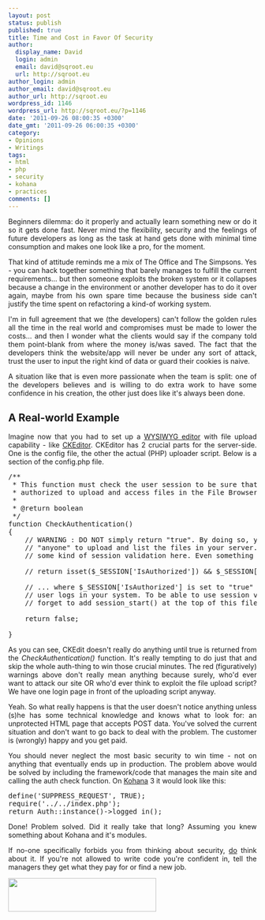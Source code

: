 ```yaml
---
layout: post
status: publish
published: true
title: Time and Cost in Favor Of Security
author:
  display_name: David
  login: admin
  email: david@sqroot.eu
  url: http://sqroot.eu
author_login: admin
author_email: david@sqroot.eu
author_url: http://sqroot.eu
wordpress_id: 1146
wordpress_url: http://sqroot.eu/?p=1146
date: '2011-09-26 08:00:35 +0300'
date_gmt: '2011-09-26 06:00:35 +0300'
category:
- Opinions
- Writings
tags:
- html
- php
- security
- kohana
- practices
comments: []
---
```

<p style="text-align: justify">Beginners dilemma: do it properly and actually learn something new or do it so it gets done fast. Never mind the flexibility, security and the feelings of future developers as long as the task at hand gets done with minimal time consumption and makes one look like a pro, for the moment.

<p style="text-align: justify">That kind of attitude reminds me a mix of The Office and The Simpsons. Yes - you can hack together something that barely manages to fulfill the current requirements... but then someone exploits the broken system or it collapses because a change in the environment or another developer has to do it over again, maybe from his own spare time because the business side can't justify the time spent on refactoring a kind-of working system.

<p style="text-align: justify">I'm in full agreement that we (the developers) can't follow the golden rules all the time in the real world and compromises must be made to lower the costs... and then I wonder what the clients would say if the company told them point-blank from where the money is/was saved. The fact that the developers think the website/app will never be under any sort of attack, trust the user to input the right kind of data or guard their cookies is naive.

<p style="text-align: justify">A situation like that is even more passionate when the team is split: one of the developers believes and is willing to do extra work to have some confidence in his creation, the other just does like it's always been done.

<h2 style="text-align: justify">A Real-world Example</h2>
<p style="text-align: justify">Imagine now that you had to set up a <a class="zem_slink" title="WYSIWYG" href="http://en.wikipedia.org/wiki/WYSIWYG" rel="wikipedia">WYSIWYG editor</a> with file upload capability - like <a class="zem_slink" title="CKEditor" href="http://en.wikipedia.org/wiki/CKEditor" rel="wikipedia">CKEditor</a>. CKEditor has 2 crucial parts for the server-side. One is the config file, the other the actual (PHP) uploader script. Below is a section of the config.php file.

<pre>/**
 * This function must check the user session to be sure that he/she is
 * authorized to upload and access files in the File Browser.
 *
 * @return boolean
 */
function CheckAuthentication()
{
    // WARNING : DO NOT simply return "true". By doing so, you are allowing
    // "anyone" to upload and list the files in your server. You must implement
    // some kind of session validation here. Even something very simple as...

    // return isset($_SESSION['IsAuthorized']) &amp;&amp; $_SESSION['IsAuthorized'];

    // ... where $_SESSION['IsAuthorized'] is set to "true" as soon as the
    // user logs in your system. To be able to use session variables don't
    // forget to add session_start() at the top of this file.

    return false;

}</pre>
<p style="text-align: justify">As you can see, CKEdit doesn't really do anything until true is returned from the <em>CheckAuthentication()</em> function. It's really tempting to do just that and skip the whole auth-thing to win those crucial minutes. The red (figuratively) warnings above don't really mean anything because surely, who'd ever want to attack our site OR who'd ever think to exploit the file upload script? We have one login page in front of the uploading script anyway.

<p style="text-align: justify">Yeah. So what really happens is that the user doesn't notice anything unless (s)he has some technical knowledge and knows what to look for: an unprotected HTML page that accepts POST data. You've solved the current situation and don't want to go back to deal with the problem. The customer is (wrongly) happy and you get paid.

<p style="text-align: justify">You should never neglect the most basic security to win time - not on anything that eventually ends up in production. The problem above would be solved by including the framework/code that manages the main site and calling the auth check function. On <a class="zem_slink" title="Kohana" href="http://kohanaphp.com/" rel="homepage">Kohana</a> 3 it would look like this:

<pre>define('SUPPRESS_REQUEST', TRUE);
require('../../index.php');
return Auth::instance()-&gt;logged_in();</pre>
<p style="text-align: justify">Done! Problem solved. Did it really take that long? Assuming you knew something about Kohana and it's modules.

<p style="text-align: justify">If no-one specifically forbids you from thinking about security, <span style="text-decoration: underline">do</span> think about it. If you're not allowed to write code you're confident in, tell the managers they get what they pay for or find a new job.

<p style="text-align: justify"><a href="http://sqroot.eu/wp-content/uploads/2011/09/cksec.png"><img class="aligncenter size-medium wp-image-1156" src="http://sqroot.eu/wp-content/uploads/2011/09/cksec-300x68.png" alt="" width="300" height="68" /></a>

<div class="zemanta-pixie" style="margin-top: 10px;height: 15px;text-align: left"><img class="zemanta-pixie-img" style="border: none;float: right" src="" alt="" /></div>
